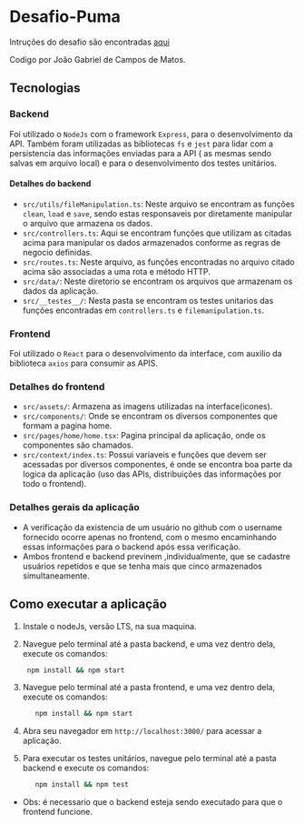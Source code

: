 # Desafio-Puma

Intruções do desafio são encontradas [aqui](https://github.com/jsfelix/puma-code-challenge)

Codigo por João Gabriel de Campos de Matos.

## Tecnologias

### Backend

Foi utilizado o `NodeJs` com o framework `Express`, para o desenvolvimento da API. Também foram utilizadas as bibliotecas `fs` e `jest` para lidar com a persistencia das informações enviadas para a API ( as mesmas sendo salvas em arquivo local) e para o desenvolvimento dos testes unitários.
#### Detalhes do backend
* `src/utils/fileManipulation.ts`: Neste arquivo se encontram as funções `clean`, `load` e `save`, sendo estas responsaveis por diretamente manipular o arquivo que armazena os dados.
* `src/controllers.ts`: Aqui se encontram funções que utilizam as citadas acima para manipular os dados armazenados conforme as regras de negocio definidas.
* `src/routes.ts`: Neste arquivo, as funções encontradas no arquivo citado acima são associadas a uma rota e método HTTP.
* `src/data/`: Neste diretorio se encontram os arquivos que armazenam os dados da aplicação.
* `src/__testes__/`: Nesta pasta se encontram os testes unitarios das funções encontradas em `controllers.ts` e `filemanipulation.ts`.


### Frontend
Foi utilizado o `React` para o desenvolvimento da interface, com auxilio da biblioteca `axios` para consumir as APIS. 

### Detalhes do frontend

* `src/assets/`: Armazena as imagens utilizadas na interface(icones).
* `src/components/`: Onde se encontram os diversos componentes que formam a pagina home.
* `src/pages/home/home.tsx`: Pagina principal da aplicação, onde os componentes são chamados.
* `src/context/index.ts`: Possui variaveis e funções que devem ser acessadas por diversos componentes, é onde se encontra boa parte da logica da aplicação (uso das APIs, distribuições das informações por todo o frontend).
  
### Detalhes gerais da aplicação
* A verificação da existencia de um usuário no github com o username fornecido ocorre apenas no frontend, com o mesmo encaminhando essas informações para o backend após essa verificação.
* Ambos frontend e backend previnem ,individualmente, que se cadastre usuários repetidos e que se tenha mais que cinco armazenados simultaneamente.

## Como executar a aplicação

1. Instale o nodeJs, versão LTS, na sua maquina.
2. Navegue pelo terminal até a pasta backend, e uma vez dentro dela, execute os comandos:
   
   ```bash
    npm install && npm start
   ```

3. Navegue pelo terminal até a pasta frontend, e uma vez dentro dela, execute os comandos:

    ```bash
       npm install && npm start
    ```
4. Abra seu navegador em `http://localhost:3000/` para acessar a aplicação.

5. Para executar os testes unitários, navegue pelo terminal até a pasta backend e execute os comandos:
    ```bash
       npm install && npm test
    ```
* Obs: é necessario que o backend esteja sendo executado para que o frontend funcione.
